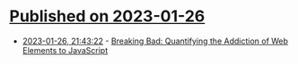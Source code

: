# [Published on 2023-01-26](index.md)

* [2023-01-26, 21:43:22](https://lobste.rs/s/f4ihkz/breaking_bad_quantifying_addiction_web) - [Breaking Bad: Quantifying the Addiction of Web Elements to JavaScript](https://arxiv.org/pdf/2301.10597)
